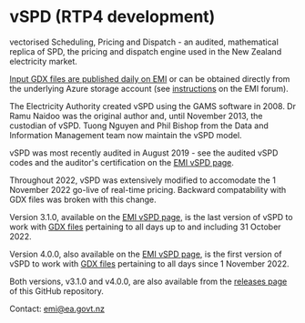 vSPD (RTP4 development)
====

vectorised Scheduling, Pricing and Dispatch - an audited, mathematical replica of SPD, the
pricing and dispatch engine used in the New Zealand electricity market.

[Input GDX files are published daily on EMI](https://www.emi.ea.govt.nz/Wholesale/Datasets/DispatchAndPricing/GDX/) or 
can be obtained directly from the underlying Azure storage account (see [instructions](https://www.emi.ea.govt.nz/Forum/thread/new-access-arrangements-to-emi-datasets-retirement-of-anonymous-ftp/) 
on the EMI forum).

The Electricity Authority created vSPD using the GAMS software in 2008. Dr Ramu Naidoo was
the original author and, until November 2013, the custodian of vSPD. Tuong Nguyen and Phil Bishop
from the Data and Information Management team now maintain the vSPD model.

vSPD was most recently audited in August 2019 - see the audited vSPD codes and the auditor's certification on the [EMI vSPD page](https://www.emi.ea.govt.nz/Wholesale/Tools/vSPD).

Throughout 2022, vSPD was extensively modified to accomodate the 1 November 2022 go-live of real-time pricing. Backward 
compatability with GDX files was broken with this change.

Version 3.1.0, available on the [EMI vSPD page,](https://www.emi.ea.govt.nz/Wholesale/Tools/vSPD) is
the last version of vSPD to work with [GDX files](https://www.emi.ea.govt.nz/Wholesale/Datasets/DispatchAndPricing/Pre1November2022Archive/GDX/) pertaining to all days up to and 
including 31 October 2022.

Version 4.0.0, also available on the [EMI vSPD page,](https://www.emi.ea.govt.nz/Wholesale/Tools/vSPD) is
the first version of vSPD to work with [GDX files](https://www.emi.ea.govt.nz/Wholesale/Datasets/DispatchAndPricing/GDX/) pertaining to all days since 
1 November 2022.

Both versions, v3.1.0 and v4.0.0, are also available from the [releases page](https://github.com/ElectricityAuthority/vSPD/releases) of this GitHub repository.

Contact: emi@ea.govt.nz
